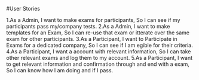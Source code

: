 
#User Stories

1.As a Admin, I want to make exams for participants, So I can see if my participants pass my/company tests. 
2.As a Admin, I want to make templates for an Exam, So I can re-use that exam or itterate over the same exam for other participants.
3.As a Participant, I want to Participate in Exams for a dedicated company, So I can see if I am egible for their criteria. 
4.As a Participant, I want a account with relevant information, So I can take other relevant exams and log them to my account. 
5.As a Participant, I want to get relevant information and confirmation through and end with a exam, So I can know how I am doing and if I pass.
